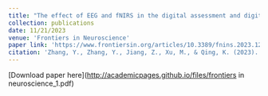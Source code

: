 ```yaml
---
title: "The effect of EEG and fNIRS in the digital assessment and digital therapy of Alzheimer’s disease: a systematic review"
collection: publications
date: 11/21/2023
venue: 'Frontiers in Neuroscience'
paper link: 'https://www.frontiersin.org/articles/10.3389/fnins.2023.1269359/full'
citation: 'Zhang, Y., Zhang, Y., Jiang, Z., Xu, M., & Qing, K. (2023). The effect of EEG and fNIRS in the digital assessment and digital therapy of Alzheimer’s disease: a systematic review.'
---
```


[Download paper here](http://academicpages.github.io/files/frontiers in neuroscience_1.pdf)
